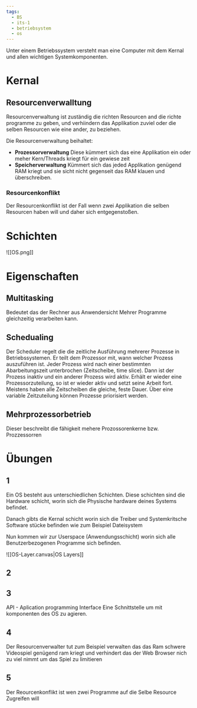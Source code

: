 ```yaml
---
tags:
  - BS
  - its-1
  - betriebsystem
  - os
---
```

Unter einem Betriebssystem versteht man eine Computer mit dem Kernal und allen wichtigen Systemkomponenten.
# Kernal

## Resourcenverwalltung
Resourcenverwaltung ist zuständig die richten Resourcen and die richte programme zu geben, und verhiindern das Applikation zuviel oder die selben Resourcen wie eine ander, zu beziehen.

Die Resourcenverwaltung beihaltet:
- **Prozessorverwaltung**
  Diese kümmert sich das eine Applikation ein oder meher Kern/Threads kriegt für ein gewiese zeit
- **Speicherverwaltung**
  Kümmert sich das jeded Applikation genügend RAM kriegt und sie sicht nicht gegenseit das RAM klauen und überschreiben.

### Resourcenkonflikt
Der Resourcenkonflikt ist der Fall wenn zwei Applikation die selben Resourcen haben will und daher sich entgegenstoßen.

# Schichten
![[OS.png]]
# Eigenschaften
## Multitasking
Bedeutet das der Rechner aus Anwendersicht Mehrer Programme gleichzeitig verarbeiten kann. 
## Schedualing
Der Scheduler regelt die die zeitliche Ausführung
mehrerer Prozesse in Betriebssystemen.
Er teilt dem Prozessor mit, wann welcher
Prozess auszuführen ist.
Jeder Prozess wird nach einer bestimmten
Abarbeitungszeit unterbrochen (Zeitscheibe,
time slice). Dann ist der Prozess inaktiv und ein
anderer Prozess wird aktiv. Erhält er wieder eine
Prozessorzuteilung, so ist er wieder aktiv und
setzt seine Arbeit fort.
Meistens haben alle Zeitscheiben die gleiche,
feste Dauer. Über eine variable Zeitzuteilung
können Prozesse priorisiert werden.

## Mehrprozessorbetrieb
Dieser beschreibt die fähigkeit mehere Prozossorenkerne bzw. Prozzessorren

# Übungen

## 1
Ein OS besteht aus unterschiedlichen Schichten. 
Diese schichten sind die Hardware schicht, worin sich die Physische hardware deines Systems befindet.

Danach gibts die Kernal schicht worin sich die Treiber und Systemkritsche Software stücke befinden wie zum Beispiel Dateisystem

Nun kommen wir zur Userspace (Anwendungsschicht) worin sich alle Benutzerbezogenen Programme sich befinden.

![[OS-Layer.canvas|OS Layers]]

## 2

## 3
API - Aplication programming Interface
Eine Schnittstelle um mit komponenten des OS zu agieren.
## 4
Der Resourcenverwalter tut zum Beispiel verwalten das das Ram schwere Videospiel genügend ram kriegt und verhindert das der Web Browser nich zu viel nimmt um das Spiel zu limitieren

##  5
Der Reourcenkonflikt ist wen zwei Programme auf die Selbe Resource Zugreifen will